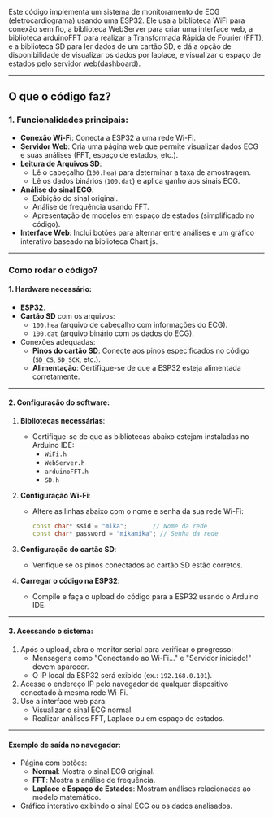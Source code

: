 Este código implementa um sistema de monitoramento de ECG (eletrocardiograma) usando uma ESP32. Ele usa a biblioteca WiFi para conexão sem fio, a biblioteca WebServer para criar uma interface web, a biblioteca arduinoFFT para realizar a Transformada Rápida de Fourier (FFT), e a biblioteca SD para ler dados de um cartão SD, e dá a opção de disponibilidade de visualizar os dados por laplace, e visualizar o espaço de estados pelo servidor web(dashboard).

---

## **O que o código faz?**

### **1. Funcionalidades principais:**
- **Conexão Wi-Fi**: Conecta a ESP32 a uma rede Wi-Fi.
- **Servidor Web**: Cria uma página web que permite visualizar dados ECG e suas análises (FFT, espaço de estados, etc.).
- **Leitura de Arquivos SD**:
  - Lê o cabeçalho (`100.hea`) para determinar a taxa de amostragem.
  - Lê os dados binários (`100.dat`) e aplica ganho aos sinais ECG.
- **Análise do sinal ECG**:
  - Exibição do sinal original.
  - Análise de frequência usando FFT.
  - Apresentação de modelos em espaço de estados (simplificado no código).
- **Interface Web**: Inclui botões para alternar entre análises e um gráfico interativo baseado na biblioteca Chart.js.

---

### **Como rodar o código?**

#### **1. Hardware necessário:**
- **ESP32**.
- **Cartão SD** com os arquivos:
  - `100.hea` (arquivo de cabeçalho com informações do ECG).
  - `100.dat` (arquivo binário com os dados do ECG).
- Conexões adequadas:
  - **Pinos do cartão SD**: Conecte aos pinos especificados no código (`SD_CS`, `SD_SCK`, etc.).
  - **Alimentação**: Certifique-se de que a ESP32 esteja alimentada corretamente.

---

#### **2. Configuração do software:**

1. **Bibliotecas necessárias**:
   - Certifique-se de que as bibliotecas abaixo estejam instaladas no Arduino IDE:
     - `WiFi.h`
     - `WebServer.h`
     - `arduinoFFT.h`
     - `SD.h`

2. **Configuração Wi-Fi**:
   - Altere as linhas abaixo com o nome e senha da sua rede Wi-Fi:
     ```cpp
     const char* ssid = "mika";       // Nome da rede
     const char* password = "mikamika"; // Senha da rede
     ```

3. **Configuração do cartão SD**:
   - Verifique se os pinos conectados ao cartão SD estão corretos.

4. **Carregar o código na ESP32**:
   - Compile e faça o upload do código para a ESP32 usando o Arduino IDE.

---

#### **3. Acessando o sistema:**
1. Após o upload, abra o monitor serial para verificar o progresso:
   - Mensagens como "Conectando ao Wi-Fi..." e "Servidor iniciado!" devem aparecer.
   - O IP local da ESP32 será exibido (ex.: `192.168.0.101`).
2. Acesse o endereço IP pelo navegador de qualquer dispositivo conectado à mesma rede Wi-Fi.
3. Use a interface web para:
   - Visualizar o sinal ECG normal.
   - Realizar análises FFT, Laplace ou em espaço de estados.

---

#### **Exemplo de saída no navegador:**
- Página com botões:
  - **Normal**: Mostra o sinal ECG original.
  - **FFT**: Mostra a análise de frequência.
  - **Laplace e Espaço de Estados**: Mostram análises relacionadas ao modelo matemático.
- Gráfico interativo exibindo o sinal ECG ou os dados analisados.

